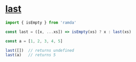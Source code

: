 # [last](./README.md)

```js
import { isEmpty } from 'ramda'

const last = ([x, ...xs]) => isEmpty(xs) ? x : last(xs)

const a = [1, 2, 3, 4, 5]

last([])  // returns undefined
last(a)   // returns 5
```
